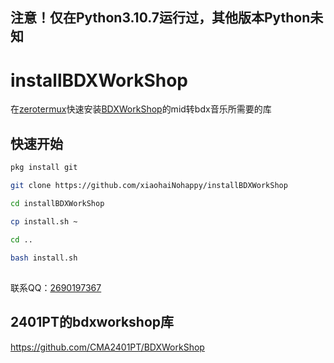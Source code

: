 ## 注意！仅在Python3.10.7运行过，其他版本Python未知
# installBDXWorkShop 

 在<a href="https://vccv.tk/?s=zerotermux">zerotermux</a>快速安装<a href="https://github.com/CMA2401PT/BDXWorkShop">BDXWorkShop</a>的mid转bdx音乐所需要的库
 
## 快速开始
 ```bash
 pkg install git
 ```
 ```bash
 git clone https://github.com/xiaohaiNohappy/installBDXWorkShop
 ```
 ```bash
 cd installBDXWorkShop
 ```
 ```bash
 cp install.sh ~
 ```
 ```bash
 cd ..
 ```
 ```bash
 bash install.sh
```
##

联系QQ：<a href="https://wpa.qq.com/wpa_jump_page?v=3&uin=2690197367&site=qq&menu=yes">2690197367</a>

## 2401PT的bdxworkshop库
https://github.com/CMA2401PT/BDXWorkShop
